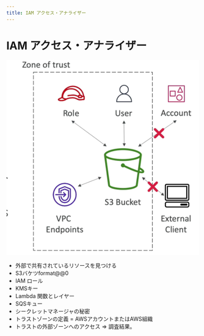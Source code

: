 ```yaml
---
title: IAM アクセス・アナライザー
---
```


# IAM アクセス・アナライザー

![IAM Access Analyzer](./IAM-Access-Analyzer.png)

- 外部で共有されているリソースを見つける
- S3バケツformat@@0
- IAM ロール
- KMSキー
- Lambda 関数とレイヤー
- SQSキュー
- シークレットマネージャの秘密
- トラストゾーンの定義 = AWSアカウントまたはAWS組織
- トラストの外部ゾーンへのアクセス => 調査結果。
